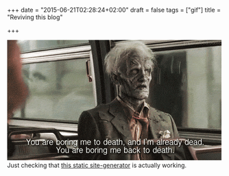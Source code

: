 +++
date = "2015-06-21T02:28:24+02:00"
draft = false
tags = ["gif"]
title = "Reviving this blog"

+++

![](/post/boring-zombie.gif)
Just checking that [this static site-generator](http://gohugo.io) is actually working.
